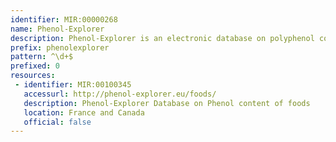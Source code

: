 ```yaml
---
identifier: MIR:00000268
name: Phenol-Explorer
description: Phenol-Explorer is an electronic database on polyphenol content in foods. Polyphenols form a wide group of natural antioxidants present in a large number of foods and beverages. They contribute to food characteristics such as taste, colour or shelf-life. They also participate in the prevention of several major chronic diseases such as cardiovascular diseases, diabetes, cancers, neurodegenerative diseases or osteoporosis.
prefix: phenolexplorer
pattern: ^\d+$
prefixed: 0
resources:
 - identifier: MIR:00100345
   accessurl: http://phenol-explorer.eu/foods/
   description: Phenol-Explorer Database on Phenol content of foods
   location: France and Canada
   official: false
---
```

